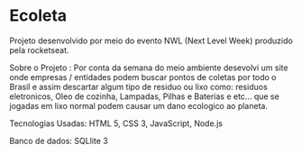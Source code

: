 # Ecoleta
Projeto desenvolvido por meio do evento NWL (Next Level Week) produzido pela rocketseat.

Sobre o Projeto : Por conta da semana do meio ambiente desevolvi um site onde empresas / entidades podem buscar pontos de coletas por todo o Brasil e assim descartar algum tipo de residuo ou lixo como: residuos eletronicos, Oleo de cozinha, Lampadas, Pilhas e Baterias e etc... que se jogadas em lixo normal podem causar um dano ecologico ao planeta.

Tecnologias Usadas: HTML 5, CSS 3, JavaScript, Node.js

Banco de dados: SQLlite 3
